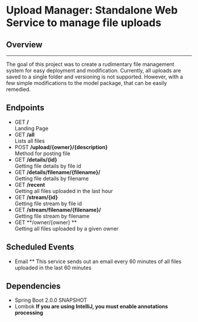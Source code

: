 # Upload Manager: Standalone Web Service to manage file uploads

## Overview
---
The goal of this project was to create a rudimentary file management system for easy deployment and modification. Currently, all uploads are saved to a single folder and versioning is not supported. However, with a few simple modifications to the model package, that can be easily remedied. 

## Endpoints
* GET **/**                                   
Landing Page
* GET **/all**                                
Lists all files
* POST **/upload/{owner}/{description}**      
Method for posting file 
* GET **/details/{id}**                       
Getting file details by file id
* GET **/details/filename/{filename}/**       
Getting file details by filename
* GET **/recent**                             
Getting all files uploaded in the last hour
* GET **/stream/{id}**                        
Getting file stream by file id
* GET **/stream/filename/{filename}/**        
Getting file stream by filename
* GET **/owner/{owner} **                     
Getting all files uploaded by a given owner

## Scheduled Events
* Email
** This service sends out an email every 60 minutes of all files uploaded in the last 60 minutes

## Dependencies
* Spring Boot 2.0.0 SNAPSHOT
* Lombok 
**If you are using IntelliJ, you must enable annotations processing**
